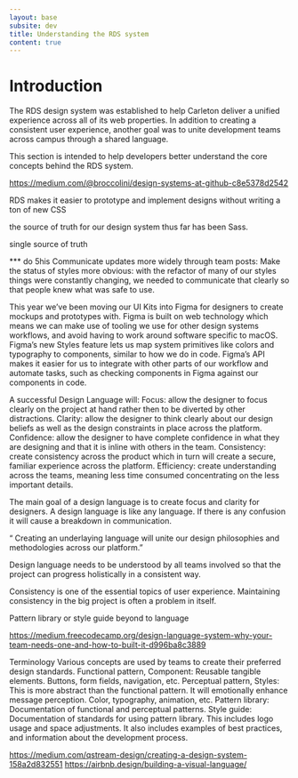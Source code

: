 ```yaml
---
layout: base
subsite: dev
title: Understanding the RDS system
content: true
---
```


# Introduction

The RDS design system was established to help Carleton deliver a unified experience across all of its web properties. In addition to creating a consistent user experience, another goal was to unite development teams across campus through a shared language.

This section is intended to help developers better understand the core concepts behind the RDS system. 

https://medium.com/@broccolini/design-systems-at-github-c8e5378d2542

RDS makes it easier to prototype and implement designs without writing a ton of new CSS

the source of truth for our design system thus far has been Sass.

 single source of truth


 *** do 5his
 Communicate updates more widely through team posts:
 Make the status of styles more obvious: with the refactor of many of our styles things were constantly changing, we needed to communicate that clearly so that people knew what was safe to use.

This year we’ve been moving our UI Kits into Figma for designers to create mockups and prototypes with. Figma is built on web technology which means we can make use of tooling we use for other design systems workflows, and avoid having to work around software specific to macOS. Figma’s new Styles feature lets us map system primitives like colors and typography to components, similar to how we do in code. Figma’s API makes it easier for us to integrate with other parts of our workflow and automate tasks, such as checking components in Figma against our components in code.






 
  
 
A successful Design Language will:
Focus: allow the designer to focus clearly on the project at hand rather then to be diverted by other distractions.
Clarity: allow the designer to think clearly about our design beliefs as well as the design constraints in place across the platform.
Confidence: allow the designer to have complete confidence in what they are designing and that it is inline with others in the team.
Consistency: create consistency across the product which in turn will create a secure, familiar experience across the platform.
Efficiency: create understanding across the teams, meaning less time consumed concentrating on the less important details.


The main goal of a design language is to create focus and clarity for designers. A design language is like any language. If there is any confusion it will cause a breakdown in communication.



“ Creating an underlaying language will unite our design philosophies and methodologies across our platform.”

Design language needs to be understood by all teams involved so that the project can progress holistically in a consistent way.

Consistency is one of the essential topics of user experience. Maintaining consistency in the big project is often a problem in itself.


 Pattern library or style guide beyond to language
 
 https://medium.freecodecamp.org/design-language-system-why-your-team-needs-one-and-how-to-built-it-d996ba8c3889
 
 
 
 
 Terminology
 Various concepts are used by teams to create their preferred design standards.
 Functional pattern, Component: Reusable tangible elements. Buttons, form fields, navigation, etc.
 Perceptual pattern, Styles: This is more abstract than the functional pattern. It will emotionally enhance message perception. Color, typography, animation, etc.
 Pattern library: Documentation of functional and perceptual patterns.
 Style guide: Documentation of standards for using pattern library. This includes logo usage and space adjustments. It also includes examples of best practices, and information about the development process.


https://medium.com/qstream-design/creating-a-design-system-158a2d832551
https://airbnb.design/building-a-visual-language/
